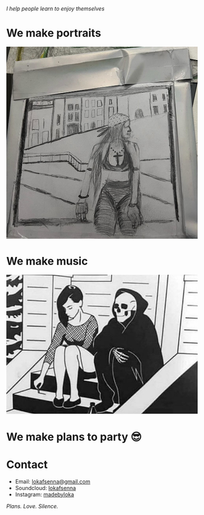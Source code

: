 ###### I help people learn to enjoy themselves

# We make portraits 
![Portrait](portrait.png)
 
# We make music
![Album](album.png)

# We make plans to party 😎

# Contact
 - Email: lokafsenna@gmail.com
 - Soundcloud: [lokafsenna](https://www.soundcloud.com/lokafsenna/)
 - Instagram: [madebyloka](https://www.instagram.com/madebyloka/)

*Plans. Love. Silence.*


